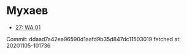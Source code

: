 # Мухаев
- [27: WA 01](27.md)

Commit: ddaad7a42ea96590d1aafd9b35d847dc11503019
 fetched at: 20201105-101736
